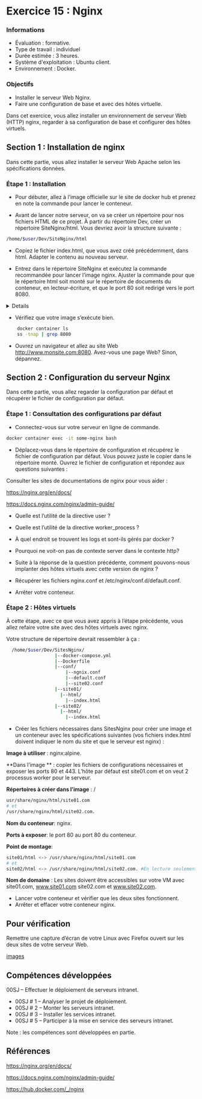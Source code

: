 #  Exercice 15 :  Nginx

### Informations
- Évaluation : formative.
- Type de travail : individuel
- Durée estimée : 3 heures.
- Système d'exploitation : Ubuntu client.
- Environnement : Docker.  

### Objectifs  

- Installer le serveur Web Nginx.
- Faire une configuration de base et avec des hôtes virtuelle.


Dans cet exercice, vous allez installer un environnement de serveur Web (HTTP) nginx, regarder à sa configuration de base et configurer des hôtes virtuels.


## Section 1 : Installation de nginx
Dans cette partie, vous allez installer le serveur Web Apache selon les spécifications données.

### Étape 1 : Installation

- Pour débuter, allez à l’image officielle sur le site de docker hub et prenez en note la commande pour lancer le conteneur.

-	Avant de lancer notre serveur, on va se créer un répertoire pour nos fichiers HTML de ce projet. À partir du répertoire Dev, créer un répertoire SiteNginx/html. Vous devriez avoir la structure suivante :

```bash
/home/$user/Dev/SiteNginx/html
```
- 	Copiez le fichier index.html, que vous avez créé précédemment, dans html. Adapter le contenu au nouveau serveur.

-	Entrez dans le répertoire SiteNginx et exécutez la commande recommandée pour lancer l’image nginx. Ajuster la commande pour que le répertoire html soit monté sur le répertoire de documents du conteneur, en lecteur-écriture, et que le port 80 soit redirigé vers le port 8080.

<details>

```bash
docker run --name some-nginx -p 8080:80 -v "$PWD"/html/:/usr/share/nginx/html/ -d nginx

```

</details>

-	Vérifiez que votre image s’exécute bien.

```bash
    docker container ls
    ss -tnap | grep 8080
```
- Ouvrez un navigateur et allez au site Web http://www.monsite.com:8080.
Avez-vous une page Web? Sinon, dépannez.

## Section 2 : Configuration du serveur Nginx

Dans cette partie, vous allez regarder la configuration par défaut et récupérer le fichier de configuration par défaut.


### Étape 1 : Consultation des configurations par défaut

-	Connectez-vous sur votre serveur en ligne de commande.

```bash
docker container exec -it some-nginx bash
```

-	Déplacez-vous dans le répertoire de configuration et récupérez le fichier de configuration par défaut. Vous pouvez juste le copier dans le répertoire monté. Ouvrez le fichier de configuration et répondez aux questions suivantes :

Consulter les sites de documentations de nginx pour vous aider :

https://nginx.org/en/docs/ 

https://docs.nginx.com/nginx/admin-guide/ 


-	Quelle est l’utilité de la directive user ?  

-	Quelle est l’utilité de la directive worker_process ? 

-	À quel endroit se trouvent les logs et sont-ils gérés par docker ? 

- Pourquoi ne voit-on pas de contexte server dans le contexte http? 

- Suite à la réponse de la question précédente, comment pouvons-nous implanter des hôtes virtuels avec cette version de nginx ?

-	Récupérer les fichiers nginx.conf et  /etc/nginx/conf.d/default.conf.

-	Arrêter votre conteneur.


### Étape 2 : Hôtes virtuels

À cette étape, avec ce que vous avez appris à l’étape précédente, vous allez refaire votre site avec des hôtes virtuels avec nginx. 

Votre structure de répertoire devrait ressembler à ça :


```bash
  /home/$user/Dev/SitesNginx/
                  |--docker-compose.yml
                  |--Dockerfile
                  |--conf/
                      |--ngnix.conf
                      |--default.conf
                      |--site02.conf
                  |--site01/
                    |--html/
                      |--index.html
                  |--site02/
                    |--html/
                      |--index.html
```

- Créer les fichiers nécessaires dans SitesNginx pour créer une image et un conteneur avec les spécifications suivantes (vos fichiers index.html doivent indiquer le nom du site et que le serveur est nginx) :

**Image à utiliser** : nginx:alpine. 

**Dans l’image ** : copier les fichiers de configurations nécessaires et exposer les ports 80 et 443. L’hôte par défaut est site01.com et on veut 2 processus worker pour le serveur.

**Répertoires à créer dans l’image** : /
```bash
usr/share/nginx/html/site01.com 
# et
/usr/share/nginx/html/site02.com.
```

**Nom du conteneur**: nginx.

**Ports à exposer**: le port 80 au port 80 du conteneur.

**Point de montage**: 
```bash
site01/html <-> /usr/share/nginx/html/site01.com 
# et
site02/html <-> /usr/share/nginx/html/site02.com. #En lecture seulement.
```

**Nom de domaine** : Les sites doivent être accessibles sur votre VM avec site01.com, www.site01.com site02.com et www.site02.com.

- Lancer votre conteneur et vérifier que les deux sites fonctionnent.
- Arrêter et effacer votre conteneur nginx.



## Pour vérification

Remettre une capture d’écran de votre Linux avec Firefox ouvert sur les deux sites de votre serveur Web.

[images](images/VerificationEx14.png)

## Compétences développées

00SJ – Effectuer le déploiement de serveurs intranet. 	
- 00SJ # 1 – Analyser le projet de déploiement.
- 00SJ # 2 – Monter les serveurs intranet.
- 00SJ # 3 – Installer les services intranet.
- 00SJ # 5 – Participer à la mise en service des serveurs intranet.


Note : les compétences sont développées en partie.

## Références

https://nginx.org/en/docs/ 

https://docs.nginx.com/nginx/admin-guide/ 

https://hub.docker.com/_/nginx 

